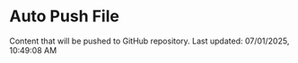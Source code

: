 # Auto Push File

Content that will be pushed to GitHub repository.
Last updated: 07/01/2025, 10:49:08 AM